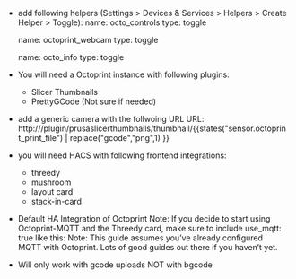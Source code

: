- add following helpers (Settings > Devices & Services > Helpers > Create Helper > Toggle):
    name:   octo_controls
    type:   toggle 

    name:   octoprint_webcam
    type:   toggle 

    name:   octo_info
    type:   toggle 

- You will need a Octoprint instance with following plugins:
    - Slicer Thumbnails 
    - PrettyGCode (Not sure if needed)
- add a generic camera with the follwoing URL
    URL: http://<octourl>/plugin/prusaslicerthumbnails/thumbnail/{{states("sensor.octoprint_print_file") | replace("gcode","png",1) }}
- you will need HACS with following frontend integrations:
    - threedy
    - mushroom
    - layout card
    - stack-in-card
- Default HA Integration of Octoprint
Note: If you decide to start using Octoprint-MQTT and the Threedy card, make sure to include use_mqtt: true like this:
Note: This guide assumes you’ve already configured MQTT with Octoprint. Lots of good guides out there if you haven’t yet.
- Will only work with gcode uploads NOT with bgcode 